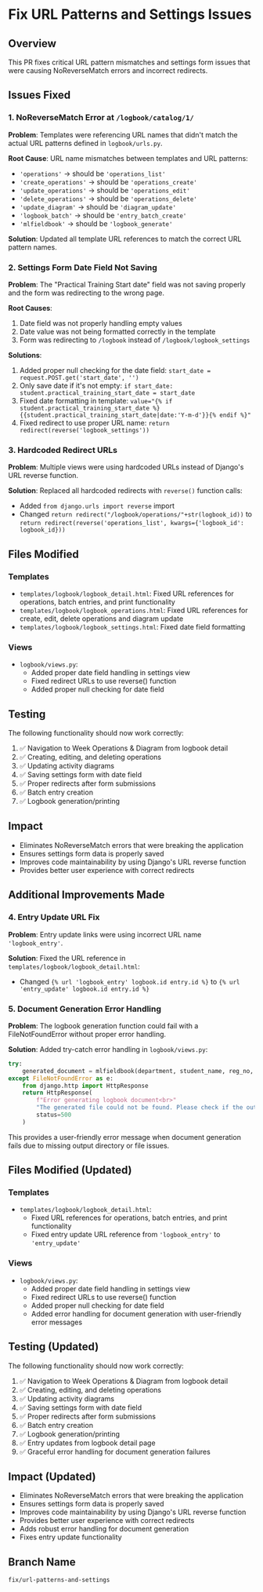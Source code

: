 # Fix URL Patterns and Settings Issues

## Overview
This PR fixes critical URL pattern mismatches and settings form issues that were causing NoReverseMatch errors and incorrect redirects.

## Issues Fixed

### 1. NoReverseMatch Error at `/logbook/catalog/1/`
**Problem**: Templates were referencing URL names that didn't match the actual URL patterns defined in `logbook/urls.py`.

**Root Cause**: URL name mismatches between templates and URL patterns:
- `'operations'` → should be `'operations_list'`
- `'create_operations'` → should be `'operations_create'`
- `'update_operations'` → should be `'operations_edit'`
- `'delete_operations'` → should be `'operations_delete'`
- `'update_diagram'` → should be `'diagram_update'`
- `'logbook_batch'` → should be `'entry_batch_create'`
- `'mlfieldbook'` → should be `'logbook_generate'`

**Solution**: Updated all template URL references to match the correct URL pattern names.

### 2. Settings Form Date Field Not Saving
**Problem**: The "Practical Training Start date" field was not saving properly and the form was redirecting to the wrong page.

**Root Causes**:
1. Date field was not properly handling empty values
2. Date value was not being formatted correctly in the template
3. Form was redirecting to `/logbook` instead of `/logbook/logbook_settings`

**Solutions**:
1. Added proper null checking for the date field: `start_date = request.POST.get('start_date', '')`
2. Only save date if it's not empty: `if start_date: student.practical_training_start_date = start_date`
3. Fixed date formatting in template: `value="{% if student.practical_training_start_date %}{{student.practical_training_start_date|date:'Y-m-d'}}{% endif %}"`
4. Fixed redirect to use proper URL name: `return redirect(reverse('logbook_settings'))`

### 3. Hardcoded Redirect URLs
**Problem**: Multiple views were using hardcoded URLs instead of Django's URL reverse function.

**Solution**: Replaced all hardcoded redirects with `reverse()` function calls:
- Added `from django.urls import reverse` import
- Changed `return redirect("/logbook/operations/"+str(logbook_id))` to `return redirect(reverse('operations_list', kwargs={'logbook_id': logbook_id}))`

## Files Modified

### Templates
- `templates/logbook/logbook_detail.html`: Fixed URL references for operations, batch entries, and print functionality
- `templates/logbook/logbook_operations.html`: Fixed URL references for create, edit, delete operations and diagram update
- `templates/logbook/logbook_settings.html`: Fixed date field formatting

### Views
- `logbook/views.py`: 
  - Added proper date field handling in settings view
  - Fixed redirect URLs to use reverse() function
  - Added proper null checking for date field

## Testing
The following functionality should now work correctly:
1. ✅ Navigation to Week Operations & Diagram from logbook detail
2. ✅ Creating, editing, and deleting operations
3. ✅ Updating activity diagrams
4. ✅ Saving settings form with date field
5. ✅ Proper redirects after form submissions
6. ✅ Batch entry creation
7. ✅ Logbook generation/printing

## Impact
- Eliminates NoReverseMatch errors that were breaking the application
- Ensures settings form data is properly saved
- Improves code maintainability by using Django's URL reverse function
- Provides better user experience with correct redirects

## Additional Improvements Made

### 4. Entry Update URL Fix
**Problem**: Entry update links were using incorrect URL name `'logbook_entry'`.

**Solution**: Fixed the URL reference in `templates/logbook/logbook_detail.html`:
- Changed `{% url 'logbook_entry' logbook.id entry.id %}` to `{% url 'entry_update' logbook.id entry.id %}`

### 5. Document Generation Error Handling
**Problem**: The logbook generation function could fail with a FileNotFoundError without proper error handling.

**Solution**: Added try-catch error handling in `logbook/views.py`:
```python
try:
    generated_document = mlfieldbook(department, student_name, reg_no, company, week_no, from_date, to_date, activity_dict, operation_list, activity_diagram)
except FileNotFoundError as e:
    from django.http import HttpResponse
    return HttpResponse(
        f"Error generating logbook document<br>"
        "The generated file could not be found. Please check if the output directory exists.",
        status=500
    )
```

This provides a user-friendly error message when document generation fails due to missing output directory or file issues.

## Files Modified (Updated)

### Templates
- `templates/logbook/logbook_detail.html`: 
  - Fixed URL references for operations, batch entries, and print functionality
  - Fixed entry update URL reference from `'logbook_entry'` to `'entry_update'`

### Views
- `logbook/views.py`: 
  - Added proper date field handling in settings view
  - Fixed redirect URLs to use reverse() function
  - Added proper null checking for date field
  - Added error handling for document generation with user-friendly error messages

## Testing (Updated)
The following functionality should now work correctly:
1. ✅ Navigation to Week Operations & Diagram from logbook detail
2. ✅ Creating, editing, and deleting operations
3. ✅ Updating activity diagrams
4. ✅ Saving settings form with date field
5. ✅ Proper redirects after form submissions
6. ✅ Batch entry creation
7. ✅ Logbook generation/printing
8. ✅ Entry updates from logbook detail page
9. ✅ Graceful error handling for document generation failures

## Impact (Updated)
- Eliminates NoReverseMatch errors that were breaking the application
- Ensures settings form data is properly saved
- Improves code maintainability by using Django's URL reverse function
- Provides better user experience with correct redirects
- Adds robust error handling for document generation
- Fixes entry update functionality

## Branch Name
`fix/url-patterns-and-settings` 